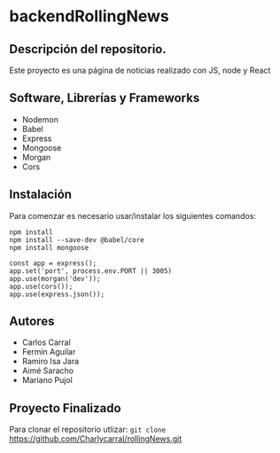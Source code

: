 
# backendRollingNews
## **Descripción del repositorio.**
Este proyecto es una página de noticias realizado con JS, node y React

## **Software, Librerías y Frameworks**
- Nodemon
- Babel
- Express
- Mongoose
- Morgan
- Cors

## **Instalación**
Para comenzar es necesario usar/instalar los siguientes comandos:

```
npm install
npm install --save-dev @babel/core
npm install mongoose

const app = express();
app.set('port', process.env.PORT || 3005)
app.use(morgan('dev'));
app.use(cors());
app.use(express.json());
```

## **Autores**
- Carlos Carral
- Fermin Aguilar
- Ramiro Isa Jara
- Aimé Saracho
- Mariano Pujol

## **Proyecto Finalizado**
Para clonar el repositorio utlizar: `git clone` https://github.com/Charlycarral/rollingNews.git
